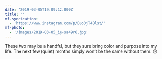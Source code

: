 ```yaml
---
date: '2019-03-05T19:09:12.000Z'
title: ''
mf-syndication:
  - 'https://www.instagram.com/p/Buo0jT4Blst/'
mf-photo:
  - '/images/2019-03-05_ig-sa49r6.jpg'
---
```

These two may be a handful, but they sure bring color and purpose into my life. The next few (quiet) months simply won’t be the same without them. 😢

